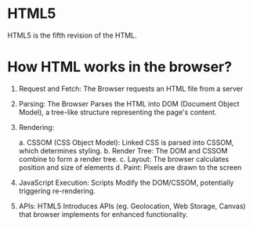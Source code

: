 # HTML5
HTML5 is the fifth revision of the HTML.


# How HTML works in the browser?

1. Request and Fetch: The Browser requests an HTML file from a server

2. Parsing: The Browser Parses the HTML into DOM (Document Object Model), a tree-like structure representing the page's content.

3. Rendering: 

    a. CSSOM (CSS Object Model): Linked CSS is parsed into CSSOM, which determines styling.
    b. Render Tree: The DOM and CSSOM combine to form a render tree.
    c. Layout: The browser calculates position and size of elements 
    d. Paint: Pixels are drawn to the screen 

4. JavaScript Execution: Scripts Modify the DOM/CSSOM, potentially triggering re-rendering.

5. APIs: HTML5 Introduces APIs (eg. Geolocation, Web Storage, Canvas) that browser implements for enhanced functionality.